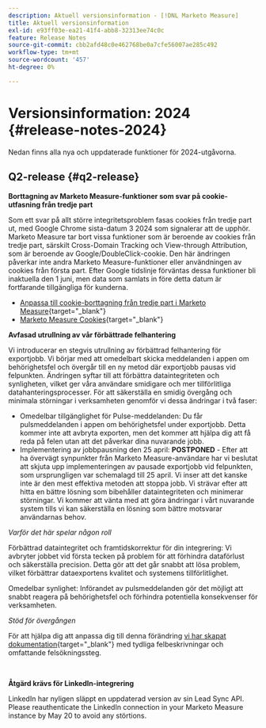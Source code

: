 ```yaml
---
description: Aktuell versionsinformation - [!DNL Marketo Measure]
title: Aktuell versionsinformation
exl-id: e93ff03e-ea21-41f4-abb8-32313ee74c0c
feature: Release Notes
source-git-commit: cbb2afd48c0e462768be0a7cfe56007ae285c492
workflow-type: tm+mt
source-wordcount: '457'
ht-degree: 0%

---
```


# Versionsinformation: 2024 {#release-notes-2024}

Nedan finns alla nya och uppdaterade funktioner för 2024-utgåvorna.

## Q2-release {#q2-release}

<p>

**Borttagning av Marketo Measure-funktioner som svar på cookie-utfasning från tredje part**

Som ett svar på allt större integritetsproblem fasas cookies från tredje part ut, med Google Chrome sista-datum 3 2024 som signalerar att de upphör. Marketo Measure tar bort vissa funktioner som är beroende av cookies från tredje part, särskilt Cross-Domain Tracking och View-through Attribution, som är beroende av Google/DoubleClick-cookie. Den här ändringen påverkar inte andra Marketo Measure-funktioner eller användningen av cookies från första part. Efter Google tidslinje förväntas dessa funktioner bli inaktuella den 1 juni, men data som samlats in före detta datum är fortfarande tillgängliga för kunderna.

* [Anpassa till cookie-borttagning från tredje part i Marketo Measure](https://nation.marketo.com/t5/employee-blogs/adapting-to-third-party-cookie-deprecation-in-marketo-measure/ba-p/345110){target="_blank"}
* [Marketo Measure Cookies](/help/marketo-measure-tracking/setting-up-tracking/marketo-measure-cookies.md){target="_blank"}

**Avfasad utrullning av vår förbättrade felhantering**

Vi introducerar en stegvis utrullning av förbättrad felhantering för exportjobb. Vi börjar med att omedelbart skicka meddelanden i appen om behörighetsfel och övergår till en ny metod där exportjobb pausas vid felpunkten. Ändringen syftar till att förbättra dataintegriteten och synligheten, vilket ger våra användare smidigare och mer tillförlitliga datahanteringsprocesser. För att säkerställa en smidig övergång och minimala störningar i verksamheten genomför vi dessa ändringar i två faser:

* Omedelbar tillgänglighet för Pulse-meddelanden: Du får pulsmeddelanden i appen om behörighetsfel under exportjobb. Detta kommer inte att avbryta exporten, men det kommer att hjälpa dig att få reda på felen utan att det påverkar dina nuvarande jobb.
* Implementering av jobbpausning den 25 april: **POSTPONED** - Efter att ha övervägt synpunkter från Marketo Measure-användare har vi beslutat att skjuta upp implementeringen av pausade exportjobb vid felpunkten, som ursprungligen var schemalagd till 25 april. Vi inser att det kanske inte är den mest effektiva metoden att stoppa jobb. Vi strävar efter att hitta en bättre lösning som bibehåller dataintegriteten och minimerar störningar. Vi kommer att vänta med att göra ändringar i vårt nuvarande system tills vi kan säkerställa en lösning som bättre motsvarar användarnas behov.

_Varför det här spelar någon roll_

Förbättrad dataintegritet och framtidskorrektur för din integrering: Vi avbryter jobbet vid första tecken på problem för att förhindra dataförlust och säkerställa precision. Detta gör att det går snabbt att lösa problem, vilket förbättrar dataexportens kvalitet och systemens tillförlitlighet.

Omedelbar synlighet: Införandet av pulsmeddelanden gör det möjligt att snabbt reagera på behörighetsfel och förhindra potentiella konsekvenser för verksamheten.

_Stöd för övergången_

För att hjälpa dig att anpassa dig till denna förändring [vi har skapat dokumentation](/help/configuration-and-setup/getting-started-with-marketo-measure/error-notifications.md){target="_blank"} med tydliga felbeskrivningar och omfattande felsökningssteg.

<br>

**Åtgärd krävs för LinkedIn-integrering**

LinkedIn har nyligen släppt en uppdaterad version av sin Lead Sync API. Please reauthenticate the LinkedIn connection in your Marketo Measure instance by May 20 to avoid any störtions.

